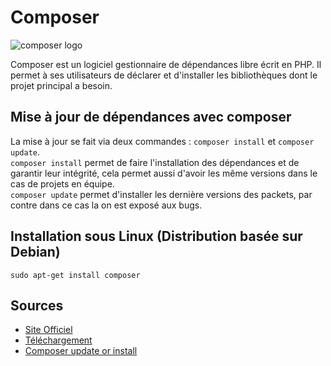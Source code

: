 # Composer

![composer logo](https://getcomposer.org/img/logo-composer-transparent.png)  

Composer est un logiciel gestionnaire de dépendances libre écrit en PHP. Il permet à ses utilisateurs de déclarer et d'installer les bibliothèques dont le projet principal a besoin.

## Mise à jour de dépendances avec composer

La mise à jour se fait via deux commandes :  `composer install` et `composer update`.  
`composer install` permet de faire l'installation des dépendances et de garantir leur intégrité, cela permet aussi d'avoir les même versions dans le cas de projets en équipe.  
`composer update` permet d'installer les dernière versions des packets, par contre dans ce cas la on est exposé aux bugs.

## Installation sous Linux (Distribution basée sur Debian)

```shell
sudo apt-get install composer
```

## Sources

* [Site Officiel](https://getcomposer.org/)
* [Téléchargement](https://getcomposer.org/download/)
* [Composer update or install](https://medium.com/@favoriabs/composer-install-vs-composer-update-3737357c35a7)
